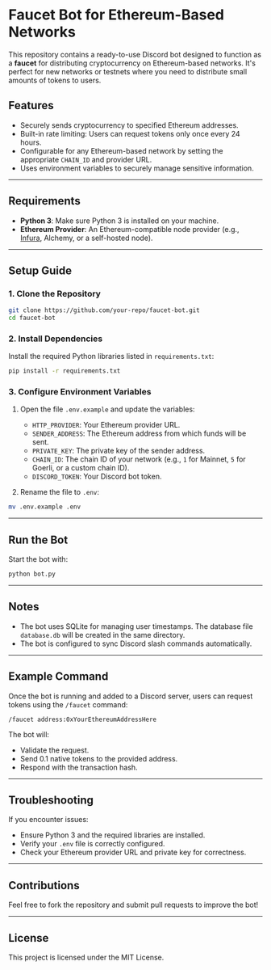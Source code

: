 # Faucet Bot for Ethereum-Based Networks

This repository contains a ready-to-use Discord bot designed to function as a **faucet** for distributing cryptocurrency on Ethereum-based networks. It's perfect for new networks or testnets where you need to distribute small amounts of tokens to users.

## Features
- Securely sends cryptocurrency to specified Ethereum addresses.
- Built-in rate limiting: Users can request tokens only once every 24 hours.
- Configurable for any Ethereum-based network by setting the appropriate `CHAIN_ID` and provider URL.
- Uses environment variables to securely manage sensitive information.

---

## Requirements
- **Python 3**: Make sure Python 3 is installed on your machine.
- **Ethereum Provider**: An Ethereum-compatible node provider (e.g., [Infura](https://infura.io/), Alchemy, or a self-hosted node).

---

## Setup Guide

### 1. Clone the Repository
```bash
git clone https://github.com/your-repo/faucet-bot.git
cd faucet-bot
```

### 2. Install Dependencies
Install the required Python libraries listed in `requirements.txt`:
```bash
pip install -r requirements.txt
```

### 3. Configure Environment Variables
1. Open the file `.env.example` and update the variables:
    - `HTTP_PROVIDER`: Your Ethereum provider URL.
    - `SENDER_ADDRESS`: The Ethereum address from which funds will be sent.
    - `PRIVATE_KEY`: The private key of the sender address.
    - `CHAIN_ID`: The chain ID of your network (e.g., `1` for Mainnet, `5` for Goerli, or a custom chain ID).
    - `DISCORD_TOKEN`: Your Discord bot token.

2. Rename the file to `.env`:
```bash
mv .env.example .env
```

---

## Run the Bot
Start the bot with:
```bash
python bot.py
```

---

## Notes
- The bot uses SQLite for managing user timestamps. The database file `database.db` will be created in the same directory.
- The bot is configured to sync Discord slash commands automatically.

---

## Example Command
Once the bot is running and added to a Discord server, users can request tokens using the `/faucet` command:
```
/faucet address:0xYourEthereumAddressHere
```

The bot will:
- Validate the request.
- Send 0.1 native tokens to the provided address.
- Respond with the transaction hash.

---

## Troubleshooting
If you encounter issues:
- Ensure Python 3 and the required libraries are installed.
- Verify your `.env` file is correctly configured.
- Check your Ethereum provider URL and private key for correctness.

---

## Contributions
Feel free to fork the repository and submit pull requests to improve the bot!

---

## License
This project is licensed under the MIT License.

